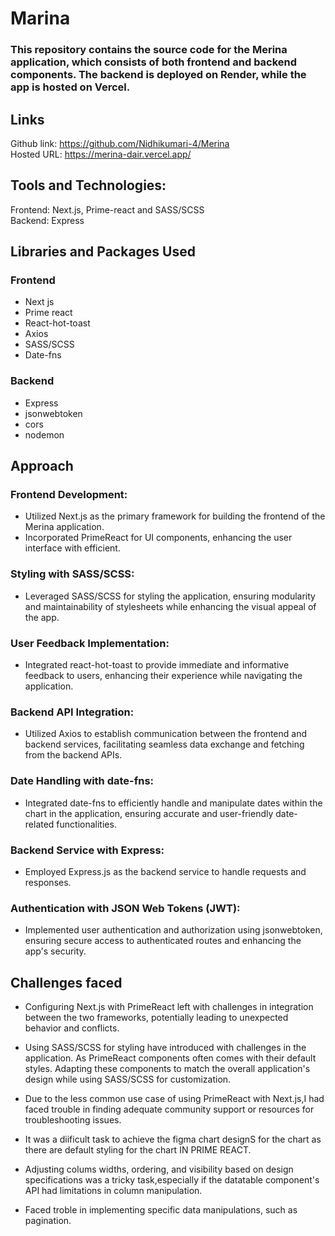 # Marina

### This repository contains the source code for the Merina application, which consists of both frontend and backend components. The backend is deployed on Render, while the app is hosted on Vercel.

## Links

Github link: https://github.com/Nidhikumari-4/Merina \
Hosted URL: https://merina-dair.vercel.app/

## Tools and Technologies:

Frontend: Next.js, Prime-react and SASS/SCSS \
Backend: Express

## Libraries and Packages Used

### Frontend

- Next js
- Prime react
- React-hot-toast
- Axios
- SASS/SCSS
- Date-fns

### Backend

- Express
- jsonwebtoken
- cors
- nodemon

## Approach

### Frontend Development:

- Utilized Next.js as the primary framework for building the frontend of the Merina application.
- Incorporated PrimeReact for UI components, enhancing the user interface with efficient.

### Styling with SASS/SCSS:

- Leveraged SASS/SCSS for styling the application, ensuring modularity and maintainability of stylesheets while enhancing the visual appeal of the app.

### User Feedback Implementation:

- Integrated react-hot-toast to provide immediate and informative feedback to users, enhancing their experience while navigating the application.

### Backend API Integration:

- Utilized Axios to establish communication between the frontend and backend services, facilitating seamless data exchange and fetching from the backend APIs.

### Date Handling with date-fns:

- Integrated date-fns to efficiently handle and manipulate dates within the chart in the application, ensuring accurate and user-friendly date-related functionalities.

### Backend Service with Express:

- Employed Express.js as the backend service to handle requests and responses.

### Authentication with JSON Web Tokens (JWT):

- Implemented user authentication and authorization using jsonwebtoken, ensuring secure access to authenticated routes and enhancing the app's security.

## Challenges faced

- Configuring Next.js with PrimeReact left with challenges in integration between the two frameworks, potentially leading to unexpected behavior and conflicts.

- Using SASS/SCSS for styling have introduced with challenges in the application. As PrimeReact components often comes with their default styles. Adapting these components to match the overall application's design while using SASS/SCSS for customization.

- Due to the less common use case of using PrimeReact with Next.js,I had faced trouble in finding adequate community support or resources for troubleshooting issues.

- It was a diificult task to achieve the figma chart designS for the chart as there are default styling for the chart IN PRIME REACT.

- Adjusting colums widths, ordering, and visibility based on design specifications was a tricky task,especially if the datatable component's API had limitations in column manipulation.

- Faced troble in implementing specific data manipulations, such as pagination.

